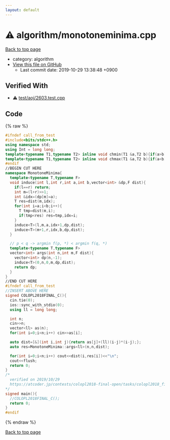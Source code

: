 ```yaml
---
layout: default
---
```


<!-- mathjax config similar to math.stackexchange -->
<script type="text/javascript" async
  src="https://cdnjs.cloudflare.com/ajax/libs/mathjax/2.7.5/MathJax.js?config=TeX-MML-AM_CHTML">
</script>
<script type="text/x-mathjax-config">
  MathJax.Hub.Config({
    TeX: { equationNumbers: { autoNumber: "AMS" }},
    tex2jax: {
      inlineMath: [ ['$','$'] ],
      processEscapes: true
    },
    "HTML-CSS": { matchFontHeight: false },
    displayAlign: "left",
    displayIndent: "2em"
  });
</script>

<script type="text/javascript" src="https://cdnjs.cloudflare.com/ajax/libs/jquery/3.4.1/jquery.min.js"></script>
<script src="https://cdn.jsdelivr.net/npm/jquery-balloon-js@1.1.2/jquery.balloon.min.js" integrity="sha256-ZEYs9VrgAeNuPvs15E39OsyOJaIkXEEt10fzxJ20+2I=" crossorigin="anonymous"></script>
<script type="text/javascript" src="../../assets/js/copy-button.js"></script>
<link rel="stylesheet" href="../../assets/css/copy-button.css" />


# :warning: algorithm/monotoneminima.cpp
<a href="../../index.html">Back to top page</a>

* category: algorithm
* <a href="{{ site.github.repository_url }}/blob/master/algorithm/monotoneminima.cpp">View this file on GitHub</a>
    - Last commit date: 2019-10-29 13:38:48 +0900




## Verified With
* :warning: <a href="../../verify/test/aoj/2603.test.cpp.html">test/aoj/2603.test.cpp</a>


## Code
{% raw %}
```cpp
#ifndef call_from_test
#include<bits/stdc++.h>
using namespace std;
using Int = long long;
template<typename T1,typename T2> inline void chmin(T1 &a,T2 b){if(a>b) a=b;}
template<typename T1,typename T2> inline void chmax(T1 &a,T2 b){if(a<b) a=b;}
#endif
//BEGIN CUT HERE
namespace MonotoneMinima{
  template<typename T,typename F>
  void induce(int l,int r,int a,int b,vector<int> &dp,F dist){
    if(l==r) return;
    int m=(l+r)>>1;
    int &idx=(dp[m]=a);
    T res=dist(m,idx);
    for(int i=a;i<b;i++){
      T tmp=dist(m,i);
      if(tmp<res) res=tmp,idx=i;
    }
    induce<T>(l,m,a,idx+1,dp,dist);
    induce<T>(m+1,r,idx,b,dp,dist);
  }

  // p < q -> argmin f(p, *) < argmin f(q, *)
  template<typename T,typename F>
  vector<int> args(int n,int m,F dist){
    vector<int> dp(n,-1);
    induce<T>(0,n,0,m,dp,dist);
    return dp;
  }
}
//END CUT HERE
#ifndef call_from_test
//INSERT ABOVE HERE
signed COLOPL2018FINAL_C(){
  cin.tie(0);
  ios::sync_with_stdio(0);
  using ll = long long;

  int n;
  cin>>n;
  vector<ll> as(n);
  for(int i=0;i<n;i++) cin>>as[i];

  auto dist=[&](int i,int j){return as[j]+(ll)(i-j)*(i-j);};
  auto res=MonotoneMinima::args<ll>(n,n,dist);

  for(int i=0;i<n;i++) cout<<dist(i,res[i])<<"\n";
  cout<<flush;
  return 0;
}
/*
  verified on 2019/10/29
  https://atcoder.jp/contests/colopl2018-final-open/tasks/colopl2018_final_c
*/
signed main(){
  //COLOPL2018FINAL_C();
  return 0;
}
#endif

```
{% endraw %}

<a href="../../index.html">Back to top page</a>

